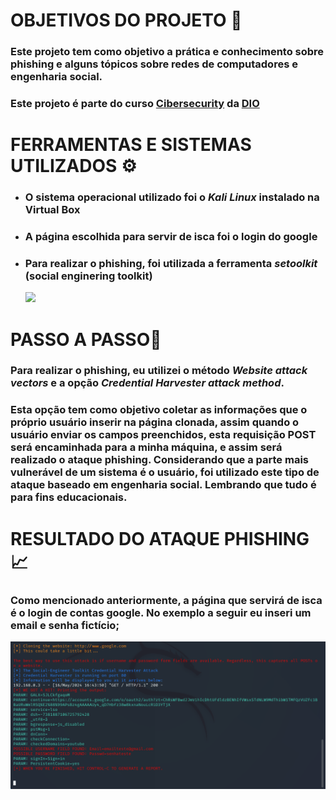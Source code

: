 
# OBJETIVOS DO PROJETO 🎯

### Este projeto tem como objetivo a prática e conhecimento sobre phishing e alguns tópicos sobre redes de computadores e engenharia social.
### Este projeto é parte do curso [Cibersecurity](https://web.dio.me/track/formacao-cybersecurity) da [DIO](https://web.dio.me/home)

# FERRAMENTAS E SISTEMAS UTILIZADOS ⚙️

- ### O sistema operacional utilizado foi o *Kali Linux* instalado na Virtual Box
- ### A página escolhida para servir de isca foi o login do google
- ### Para realizar o phishing, foi utilizada a ferramenta *setoolkit* (social enginering toolkit)
  ![](https://th.bing.com/th/id/OIP.COUXZyZJUnhVjmXQOcWS3QHaIk?w=626&h=725&rs=1&pid=ImgDetMain)

# PASSO A PASSO📝

### Para realizar o phishing, eu utilizei o método *Website attack vectors* e a opção *Credential Harvester attack method*.
### Esta opção tem como objetivo coletar as informações que o próprio usuário inserir na página clonada, assim quando o usuário enviar os campos preenchidos, esta requisição POST será encaminhada para a minha máquina, e assim será realizado o ataque phishing. Considerando que a parte mais vulnerável de um sistema é o usuário, foi utilizado este tipo de ataque baseado em engenharia social. Lembrando que tudo é para fins educacionais.

# RESULTADO DO ATAQUE PHISHING📈

### Como mencionado anteriormente, a página que servirá de isca é o login de contas google. No exemplo a seguir eu inseri um email e senha fictício;
![](/img/result.png)
